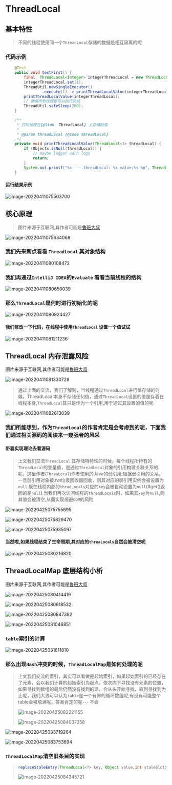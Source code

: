 # ThreadLocal

## 基本特性

> 不同的线程使用同一个`ThreadLocal`存储的数据是相互隔离的呢

### 代码示例

```java
    @Test
    public void testFirst() {
        final  ThreadLocal<Integer> integerThreadLocal = new ThreadLocal<>();
        integerThreadLocal.set(1);
        ThreadUtil.newSingleExecutor()
                .execute(() -> printThreadLocalValue(integerThreadLocal));
        printThreadLocalValue(integerThreadLocal);
        // 确保所有线程都可以执行完成
        ThreadUtil.safeSleep(200);
    }

    /**
     * 打印线程在{@link  ThreadLocal} 上存储的值
     *
     * @param threadLocal {@code threadLocal}
     */
    private void printThreadLocalValue(ThreadLocal<?> threadLocal) {
        if (Objects.isNull(threadLocal)) {
            // maybe logger warn logs
            return;
        }
        System.out.printf("%s --- threadLocal: %s value:%s %n", Thread.currentThread().getName(), threadLocal, threadLocal.get());
    }
```

#### 运行结果示例

![image-20220411075503700](https://img.mercymodest.com/public/image-20220411075503700.png)

## 核心原理

>  图片来源于互联网,其作者可能是[鲁班大叔](http://coderead.cn/)

![image-20220411075634068](https://img.mercymodest.com/public/image-20220411075634068.png)

### 我们先来断点看看  `ThreadLocal` 其对象结构

![image-20220411080108472](https://img.mercymodest.com/public/image-20220411080108472.png)

### 我们再通过`IntelliJ IDEA`的`Evaluate` 看看当前线程的结构

![image-20220411080650039](https://img.mercymodest.com/public/image-20220411080650039.png)

### 那么`ThreadLocal`是何时进行初始化的呢

![image-20220411080924427](https://img.mercymodest.com/public/image-20220411080924427.png)

#### 我们修改一下代码，在线程中使用`ThreadLocal` 设置一个值试试

![image-20220411081211236](https://img.mercymodest.com/public/image-20220411081211236.png)

## ThreadLocal 内存泄露风险

 图片来源于互联网,其作者可能是[鲁班大叔](http://coderead.cn/)

![image-20220411081330728](https://img.mercymodest.com/public/image-20220411081330728.png)

> 通过上面的交流，我们了解到，当线程通过`ThreadLcoal`进行值存储的时候，ThreadLocal本身不存储任何值，通过`ThreadLocal`设置的值是存着在线程本身,`ThreadLocal`其只是作为一个引用,用于通过其设置的值的呢

![image-20220411082613039](https://img.mercymodest.com/public/image-20220411082613039.png)

### 我们所能想到，作为`ThreadLocal`的作者肯定是会考虑到的呢，下面我们通过相关源码的阅读来一窥强者的风采

#### 带着实现理论去看源码

> 上文我们交流`ThreadLocal` 其存储特特性的时候，每个线程所持有的`ThreadLocal`的变量值，是通过`ThreadLocal`对象的引用构建关联关系的呢，这里作者(`ThreaLocal`)作者使用的Java的弱引用,根据弱引用的关系，一旦弱引用对象被`JVM`垃圾回收器回收，则其对应的弱引用实例会被设置为 `null`.既在线程内部的`thradLocals`对应的`key`会被自动设置为`null`(#get()返回的是`null`).当我们再次访问线程的`threadLocals`时，如果其`key`为`null`,则其值会被清空,从而实现规避`OOM`的风险

![image-20220425075755695](https://img.mercymodest.com/public/image-20220425075755695.png)

![image-20220425075829470](https://img.mercymodest.com/public/image-20220425075829470.png)

![image-20220425075935097](https://img.mercymodest.com/public/image-20220425075935097.png)

#### 当然啦,如果线程结束了生命周期,其对应的`threaLocals`自然会被清空呢

![image-20220425080216820](https://img.mercymodest.com/public/image-20220425080216820.png)

## ThreadLocalMap 底层结构小析

 图片来源于互联网,其作者可能是[鲁班大叔](http://coderead.cn/)

![image-20220425080414419](https://img.mercymodest.com/public/image-20220425080414419.png)

![image-20220425080618532](https://img.mercymodest.com/public/image-20220425080618532.png)

![image-20220425080847382](https://img.mercymodest.com/public/image-20220425080847382.png)

![image-20220425081046851](https://img.mercymodest.com/public/image-20220425081046851.png)

### `table`索引的计算

![image-20220425081611810](https://img.mercymodest.com/public/image-20220425081611810.png)

### 那么出现`Hash`冲突的时候，`ThreadLocalMap`是如何处理的呢

> 上文我们交流的索引，其实可以看做是起始索引，如果起始索引的已经存在了元素，会以我们计算的起始索引为起点，依次向下寻找没有元素的位置，如果寻找到数组的最后仍然没有找到的话，会从头开始寻找，直到寻找到为止呢，我们大致可以认为`table`是一个有界的循环数组呢,有没有可能整个table会被填满呢，答案肯定的呢--- 不会
>
> ![image-20220425082221155](https://img.mercymodest.com/public/image-20220425082221155.png)
>
> ![image-20220425084037358](https://img.mercymodest.com/public/image-20220425084037358.png)

![image-20220425083719264](https://img.mercymodest.com/public/image-20220425083719264.png)

![image-20220425083753694](https://img.mercymodest.com/public/image-20220425083753694.png)

### `ThreadLocalMap`清空旧条目的实现

> ```java
> replaceStaleEntry(ThreadLocal<?> key, Object value,int staleSlot)
> ```
>
> 
>
> ![image-20220425084345721](https://img.mercymodest.com/public/image-20220425084345721.png)
